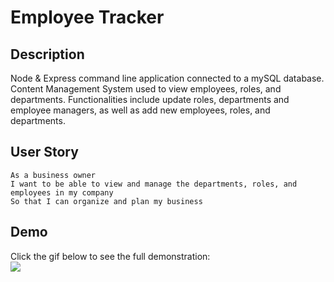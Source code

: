 # Employee Tracker


## Description
Node & Express command line application connected to a mySQL database. Content Management System
used to view employees, roles, and departments. Functionalities include update roles, departments and employee managers, as well as add new employees, roles, and departments.


## User Story
```
As a business owner
I want to be able to view and manage the departments, roles, and employees in my company
So that I can organize and plan my business
```


## Demo
Click the gif below to see the full demonstration:
<br>
<a href="https://drive.google.com/file/d/1qEdxUgHI1SxI4RVaCDR7f0G7xQx0CCO-/view "><img src="https://github.com/JerronM/employee-tracker/blob/main/misc/employee-tracker-demo.gif"><a>

